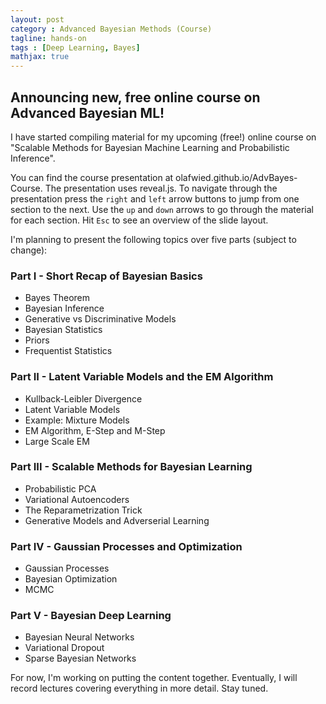 ```yaml
---
layout: post
category : Advanced Bayesian Methods (Course)
tagline: hands-on
tags : [Deep Learning, Bayes]
mathjax: true
---
```


## Announcing new, free online course on Advanced Bayesian ML!

I have started compiling material for my upcoming (free!) online course on "Scalable Methods for Bayesian Machine Learning and Probabilistic Inference".

You can find the course presentation at olafwied.github.io/AdvBayes-Course. The presentation uses reveal.js. To navigate through the presentation press the `right` and `left` arrow buttons to jump from one section to the next. Use the `up` and `down` arrows to go through the material for each section. Hit `Esc` to see an overview of the slide layout.

I'm planning to present the following topics over five parts (subject to change):

### Part I - Short Recap of Bayesian Basics
- Bayes Theorem
- Bayesian Inference
- Generative vs Discriminative Models
- Bayesian Statistics
- Priors
- Frequentist Statistics

### Part II - Latent Variable Models and the EM Algorithm
- Kullback-Leibler Divergence
- Latent Variable Models
- Example: Mixture Models
- EM Algorithm, E-Step and M-Step
- Large Scale EM

### Part III - Scalable Methods for Bayesian Learning
- Probabilistic PCA
- Variational Autoencoders
- The Reparametrization Trick
- Generative Models and Adverserial Learning

### Part IV - Gaussian Processes and Optimization
- Gaussian Processes
- Bayesian Optimization
- MCMC

### Part V - Bayesian Deep Learning
- Bayesian Neural Networks
- Variational Dropout
- Sparse Bayesian Networks

For now, I'm working on putting the content together. Eventually, I will record lectures covering everything in more detail. Stay tuned.
